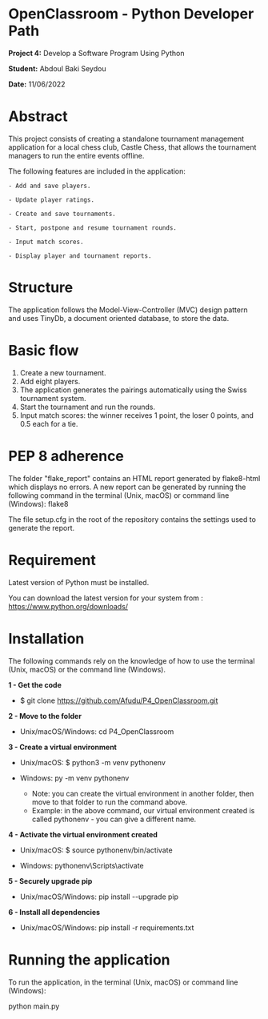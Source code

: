 # OpenClassroom - Python Developer Path

**Project 4:** Develop a Software Program Using Python

**Student:** Abdoul Baki Seydou

**Date:** 11/06/2022

# Abstract
This project consists of creating a standalone tournament management application for a local chess club, 
Castle Chess, that allows the tournament managers to run the entire events offline.

The following features are included in the application:

    - Add and save players. 
    
    - Update player ratings.
    
    - Create and save tournaments.
    
    - Start, postpone and resume tournament rounds.
    
    - Input match scores.
    
    - Display player and tournament reports.

# Structure
The application follows the Model-View-Controller (MVC) design pattern and uses TinyDb, 
a document oriented database, to store the data.


# Basic flow
1. Create a new tournament.
2. Add eight players.
3. The application generates the pairings automatically using the Swiss tournament system.
4. Start the tournament and run the rounds.
5. Input match scores: the winner receives 1 point, the loser 0 points, and 0.5 each for a tie.


# PEP 8 adherence
The folder "flake_report" contains an HTML report generated by flake8-html which displays no errors.
A new report can be generated by running the following command in the terminal (Unix, macOS) 
or command line (Windows): flake8

The file setup.cfg in the root of the repository contains the settings used to generate the report.


# Requirement

Latest version of Python must be installed.

You can download the latest version for your system from : https://www.python.org/downloads/

# Installation

The following commands rely on the knowledge of how to use the terminal (Unix, macOS) or the command line (Windows).

**1 - Get the code**

  * $ git clone https://github.com/Afudu/P4_OpenClassroom.git

**2 - Move to the folder**

  * Unix/macOS/Windows: cd P4_OpenClassroom

**3 - Create a virtual environment**

  * Unix/macOS: $ python3 -m venv pythonenv
  * Windows: py -m venv pythonenv
  
    * Note: you can create the virtual environment in another folder, then move to that folder to run the command above.
    * Example: in the above command, our virtual environment created is called pythonenv - you can give a different name.

**4 - Activate the virtual environment created**

  * Unix/macOS: $ source pythonenv/bin/activate

  * Windows: pythonenv\Scripts\activate

**5 - Securely upgrade pip**

 * Unix/macOS/Windows: pip install --upgrade pip

**6 - Install all dependencies**

 * Unix/macOS/Windows: pip install -r requirements.txt

# Running the application

To run the application, in the terminal (Unix, macOS) or command line (Windows):

  python main.py
